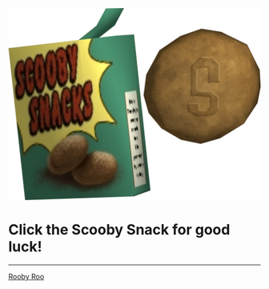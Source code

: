 [![Scooby Snacks](/assets/scoobysnacks.png)](https://www.youtube.com/watch?v=dQw4w9WgXcQ)

# Click the Scooby Snack for good luck!

---

[Rooby Roo](https://michdavidadams.com)